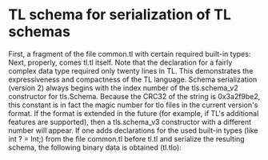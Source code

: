 # ﻿TL schema for serialization of TL schemas
First, a fragment of the file common.tl with certain required built-in types:
Next, properly, comes tl.tl itself. Note that the declaration for a fairly complex data type required only twenty lines in TL. This demonstrates the expressiveness and compactness of the TL language.
Schema serialization (version 2) always begins with the index number of the tls.schema_v2 constructor for tls.Schema.
Because the CRC32 of the string
is 0x3a2f9be2, this constant is in fact the magic number for tlo files in the current version's format.
If the format is extended in the future (for example, if TL's additional features are supported), then a tls.schema_v3 constructor with a different number will appear.
If one adds declarations for the used built-in types (like int ? = Int;) from the file common.tl before tl.tl and serialize the resulting schema, the following binary data is obtained (tl.tlo):
